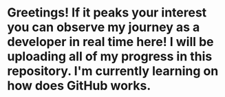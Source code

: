 # Greetings! If it peaks your interest you can observe my journey as a developer in real time here! I will be uploading all of my progress in this repository. I'm currently  learning on how does GitHub works.
